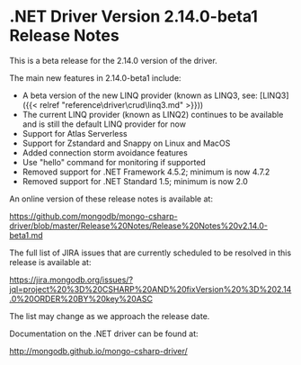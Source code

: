 # .NET Driver Version 2.14.0-beta1 Release Notes

This is a beta release for the 2.14.0 version of the driver.

The main new features in 2.14.0-beta1 include:

* A beta version of the new LINQ provider (known as LINQ3, see: [LINQ3]({{< relref "reference\driver\crud\linq3.md" >}}))
* The current LINQ provider (known as LINQ2) continues to be available and is still the default LINQ provider for now
* Support for Atlas Serverless
* Support for Zstandard and Snappy on Linux and MacOS
* Added connection storm avoidance features
* Use "hello" command for monitoring if supported
* Removed support for .NET Framework 4.5.2; minimum is now 4.7.2
* Removed support for .NET Standard 1.5; minimum is now 2.0

An online version of these release notes is available at:

https://github.com/mongodb/mongo-csharp-driver/blob/master/Release%20Notes/Release%20Notes%20v2.14.0-beta1.md

The full list of JIRA issues that are currently scheduled to be resolved in this release is available at:

https://jira.mongodb.org/issues/?jql=project%20%3D%20CSHARP%20AND%20fixVersion%20%3D%202.14.0%20ORDER%20BY%20key%20ASC

The list may change as we approach the release date.

Documentation on the .NET driver can be found at:

http://mongodb.github.io/mongo-csharp-driver/

